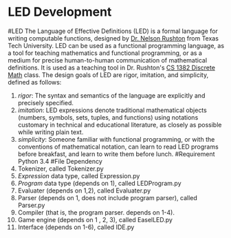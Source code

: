 LED Development
========
#LED 
The Language of Effective Definitions (LED) is a formal language for writing computable functions, designed by [Dr. Nelson Rushton](http://www.depts.ttu.edu/cs/faculty/faculty.php?name=J.%20Nelson%20Rushton) from Texas Tech University. 
LED can be used as a functional programming language, as a tool for teaching mathematics and functional programming, or as a medium for precise human-to-human communication of mathematical definitions. It is used as a teaching tool in Dr. Rushton's [CS 1382 Discrete Math](http://nelsonrushton.net/) class. The design goals of LED are rigor, imitation, and simplicity, defined as follows:
1. *rigor*: The syntax and semantics of the language are explicitly and precisely specified.
2. *imitation*: LED expressions denote traditional mathematical objects (numbers, symbols, sets, tuples, and functions) using notations customary in technical and educational literature, as closely as possible while writing plain text.
3. *simplicity*: Someone familiar with functional programming, or with the conventions of mathematical notation, can learn to read LED programs before breakfast, and learn to write them before lunch.
#Requirement
Python 3.4
#File Dependency
0. Tokenizer, called Tokenizer.py
1. *Expression* data type, called Expression.py
2. *Program* data type (depends on 1), called LEDProgram.py
3. Evaluater (depends on 1,2), called Evaluater.py
4. Parser (depends on 1, does not include program parser), called Parser.py
5. Compiler (that is, the program parser. depends on 1-4). 
6. Game engine (depends on 1 , 2, 3), called EaselLED.py
7. Interface (depends on 1-6), called IDE.py
